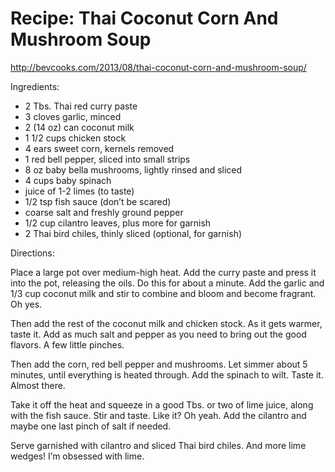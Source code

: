 
# Recipe: Thai Coconut Corn And Mushroom Soup

http://bevcooks.com/2013/08/thai-coconut-corn-and-mushroom-soup/

Ingredients:

- 2 Tbs. Thai red curry paste
- 3 cloves garlic, minced
- 2 (14 oz) can coconut milk
- 1 1/2 cups chicken stock
- 4 ears sweet corn, kernels removed
- 1 red bell pepper, sliced into small strips
- 8 oz baby bella mushrooms, lightly rinsed and sliced
- 4 cups baby spinach
- juice of 1-2 limes (to taste)
- 1/2 tsp fish sauce (don’t be scared)
- coarse salt and freshly ground pepper
- 1/2 cup cilantro leaves, plus more for garnish
- 2 Thai bird chiles, thinly sliced (optional, for garnish)

Directions:

Place a large pot over medium-high heat. Add the curry paste and press it into
the pot, releasing the oils. Do this for about a minute. Add the garlic and 1/3
cup coconut milk and stir to combine and bloom and become fragrant. Oh yes.

Then add the rest of the coconut milk and chicken stock. As it gets warmer,
taste it. Add as much salt and pepper as you need to bring out the good
flavors. A few little pinches.

Then add the corn, red bell pepper and mushrooms. Let simmer about 5 minutes,
until everything is heated through. Add the spinach to wilt. Taste it. Almost
there.

Take it off the heat and squeeze in a good Tbs. or two of lime juice, along
with the fish sauce. Stir and taste. Like it? Oh yeah. Add the cilantro and
maybe one last pinch of salt if needed.

Serve garnished with cilantro and sliced Thai bird chiles. And more lime
wedges! I’m obsessed with lime.


